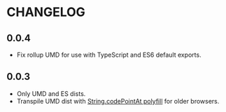 # CHANGELOG

## 0.0.4
- Fix rollup UMD for use with TypeScript and ES6 default exports.

## 0.0.3
- Only UMD and ES dists.
- Transpile UMD dist with [String.codePointAt polyfill](https://www.npmjs.com/package/string.prototype.codepointat) for older browsers.
